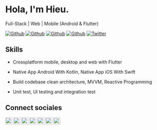 
# Hola, I'm Hieu.

Full-Stack | Web | Mobile (Android & Flutter)

[![Github](https://img.shields.io/github/followers/DamianRincon?style=social)](https://github.com/trunghieuvn)
[![Github](https://img.shields.io/github/last-commit/DamianRincon/DamianRincon)](https://github.com/trunghieuvn/trunghieuvn)
[![Github](https://img.shields.io/github/stars/DamianRincon/DamianRincon?style=social)](https://github.com/trunghieuvn/trunghieuvn)
[![Github](https://img.shields.io/github/watchers/DamianRincon/DamianRincon?style=social)](https://github.com/trunghieuvn/trunghieuvn)
[![Twitter](https://img.shields.io/twitter/url?style=social&url=https%3A%2F%2Ftwitter.com%2Fdamiarc_dev)](https://twitter.com/trunghieu1204)


## Skills

- Crossplatform mobile, desktop and web with Flutter

- Native App Android With Kotlin, Native App iOS With Swift

- Build codebase clean architecture, MVVM, Reactive Programming

- Unit test, UI testing and integration test


## Connect sociales

<a href="https://twitter.com/trunghieu1204">
  <img align="left" alt="trunghieu1204" width="22px" src="https://img.icons8.com/fluent/48/000000/twitter.png"/>
</a>
<a href="https://www.linkedin.com/in/tran-trung-hieu/">
  <img align="left" alt="Linkdein" width="22px" src="https://cdn.jsdelivr.net/npm/simple-icons@v3/icons/linkedin.svg" />
</a>
<a href="https://github.com/trunghieuvn/">
  <img align="left" alt="Github" width="22px" src="https://img.icons8.com/fluent/48/000000/github.png"/>
</a>
<a href="https://t.me/trunghieutran">
  <img align="left" alt="Telegram" width="22px" src="https://img.icons8.com/fluent/48/000000/telegram-app.png"/>
</a>
<a href="https://www.instagram.com/demianrc/">
  <img align="left" alt="Instagram" width="22px" src="https://img.icons8.com/nolan/64/instagram-new.png"/>
</a>
<!-- <a href="https://play.google.com/store/apps/dev?id=5535284175982649291">
  <img align="left" alt="GooglePlay" width="22px" src="https://img.icons8.com/color/48/000000/google-play.png"/>
</a> -->
<a href="mailto:hieu.trantrung1204@gmail.com">
  <img align="left" alt="Gmail" width="22px" src="https://img.icons8.com/fluent/48/000000/gmail.png"/>
</a>
<a href="https://www.facebook.com/mr.noo1">
  <img align="left" alt="Facebook" width="22px" src="https://img.icons8.com/android/24/000000/facebook.png"/>
</a>
